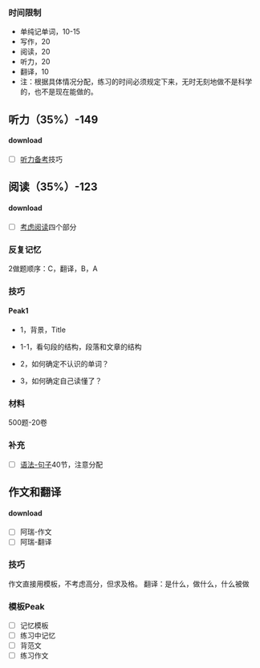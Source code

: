 ### 时间限制
- 单纯记单词，10-15
- 写作，20
- 阅读，20
- 听力，20
- 翻译，10
- 注：根据具体情况分配，练习的时间必须规定下来，无时无刻地做不是科学的，也不是现在能做的。

## 听力（35%）-149
#### download
- [ ] [听力备考](https://www.bilibili.com/video/BV1DnE1z3E2i)技巧

## 阅读（35%）-123
#### download
- [ ] [考虑阅读](https://www.bilibili.com/video/BV1r2NReZE7M)四个部分
### 反复记忆
2做题顺序：C，翻译，B，A
### 技巧

#### Peak1
- 1，背景，Title
- 1-1，看句段的结构，段落和文章的结构


- 2，如何确定不认识的单词？
- 3，如何确定自己读懂了？

### 材料
500题-20卷

### 补充
- [ ] [语法-句子](https://www.bilibili.com/video/BV1MS411w7Jt)40节，注意分配

## 作文和翻译
#### download
- [ ] 阿瑞-作文
- [ ] 阿瑞-翻译

### 技巧
作文直接用模板，不考虑高分，但求及格。
翻译：是什么，做什么，什么被做

### 模板Peak
- [ ] 记忆模板
- [ ] 练习中记忆
- [ ] 背范文
- [ ] 练习作文